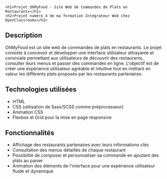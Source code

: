 
    <h1>Projet OhMyFood - Site Web de Commandes de Plats en Restaurants</h1>
    <h2>Projet numéro 4 de ma formation Intégrateur Web chez OpenClassrooms</h2>

<h2>Description</h2>
<p>OhMyFood est un site web de commandes de plats en restaurants. Le projet consiste à concevoir et développer une interface utilisateur attrayante et conviviale permettant aux utilisateurs de découvrir des restaurants, consulter leurs menus et passer des commandes en ligne. L'objectif est de créer une expérience utilisateur agréable et intuitive tout en mettant en valeur les différents plats proposés par les restaurants partenaires.</p>

<h2>Technologies utilisées</h2>
<ul>
    <li>HTML</li>
    <li>CSS (utilisation de Sass/SCSS comme préprocesseur)</li>
    <li>Animation CSS</li>
    <li>Flexbox et Grid pour la mise en page responsive</li>
</ul>

<h2>Fonctionnalités</h2>
<ul>
    <li>Affichage des restaurants partenaires avec leurs informations clés</li>
    <li>Consultation des menus détaillés de chaque restaurant</li>
    <li>Possibilité de composer et personnaliser sa commande en ajoutant des plats au panier</li>
    <li>Animation des éléments de l'interface pour une expérience utilisateur fluide et dynamique</li>
</ul>
